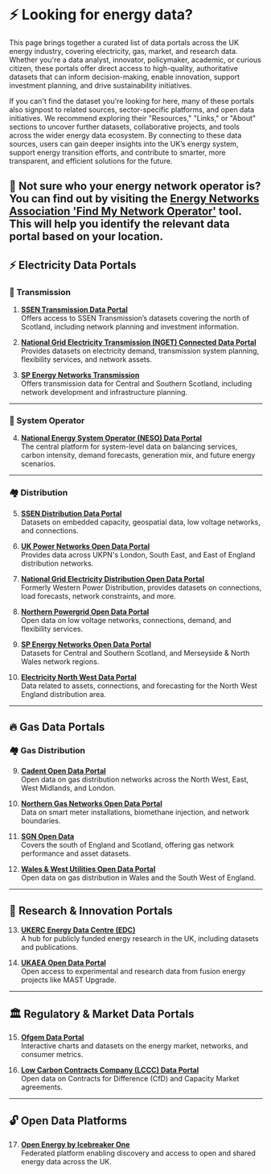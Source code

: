 #  ⚡ **Looking for energy data?**  
 This page brings together a curated list of data portals across the UK energy industry, covering electricity, gas, market, and research data. Whether you're a data analyst, innovator, policymaker, academic, or curious citizen, these portals offer direct access to high-quality, authoritative datasets that can inform decision-making, enable innovation, support investment planning, and drive sustainability initiatives.

If you can't find the dataset you're looking for here, many of these portals also signpost to related sources, sector-specific platforms, and open data initiatives. We recommend exploring their "Resources," "Links," or "About" sections to uncover further datasets, collaborative projects, and tools across the wider energy data ecosystem. By connecting to these data sources, users can gain deeper insights into the UK’s energy system, support energy transition efforts, and contribute to smarter, more transparent, and efficient solutions for the future.

 🧭 **Not sure who your energy network operator is?** You can find out by visiting the [Energy Networks Association 'Find My Network Operator'](https://www.energynetworks.org/customers/find-my-network-operator) tool. This will help you identify the relevant data portal based on your location.
---

## ⚡ Electricity Data Portals

### 🔌 Transmission

1. [**SSEN Transmission Data Portal**](https://www.ssen-transmission.co.uk/information-centre/data-and-downloads/)  
   Offers access to SSEN Transmission’s datasets covering the north of Scotland, including network planning and investment information.

2. [**National Grid Electricity Transmission (NGET) Connected Data Portal**](https://connecteddata.nationalgrid.co.uk)  
   Provides datasets on electricity demand, transmission system planning, flexibility services, and network assets.

3. [**SP Energy Networks Transmission**](https://www.spenergynetworks.co.uk/pages/open_data_portal.aspx)  
   Offers transmission data for Central and Southern Scotland, including network development and infrastructure planning.

---

### 🧭 System Operator

4. [**National Energy System Operator (NESO) Data Portal**](https://www.neso.energy/data-portal)  
   The central platform for system-level data on balancing services, carbon intensity, demand forecasts, generation mix, and future energy scenarios.

---

### 🏘️ Distribution

5. [**SSEN Distribution Data Portal**](https://data.ssen.co.uk)  
   Datasets on embedded capacity, geospatial data, low voltage networks, and connections.

6. [**UK Power Networks Open Data Portal**](https://data.ukedc.com/dataset/ukpn-open-data-portal)  
   Provides data across UKPN's London, South East, and East of England distribution networks.

7. [**National Grid Electricity Distribution Open Data Portal**](https://www.nationalgrid.co.uk/data)  
   Formerly Western Power Distribution, provides datasets on connections, load forecasts, network constraints, and more.

8. [**Northern Powergrid Open Data Portal**](https://od.northernpowergrid.com)  
   Open data on low voltage networks, connections, demand, and flexibility services.

9. [**SP Energy Networks Open Data Portal**](https://www.spenergynetworks.co.uk/pages/open_data_portal.aspx)  
   Datasets for Central and Southern Scotland, and Merseyside & North Wales network regions.

10. [**Electricity North West Data Portal**](https://www.enwl.co.uk/future-energy/data-and-digitalisation/data-portal)  
    Data related to assets, connections, and forecasting for the North West England distribution area.

---

## 🔥 Gas Data Portals

### 🏘️ Gas Distribution

9. [**Cadent Open Data Portal**](https://cadentgas.com/data)  
   Open data on gas distribution networks across the North West, East, West Midlands, and London.

10. [**Northern Gas Networks Open Data Portal**](https://northerngasopendataportal.co.uk)  
    Data on smart meter installations, biomethane injection, and network boundaries.

11. [**SGN Open Data**](https://www.sgn.co.uk/about-us/responsibility/data-hub/open-data)  
    Covers the south of England and Scotland, offering gas network performance and asset datasets.

12. [**Wales & West Utilities Open Data Portal**](https://www.wwutilities.co.uk/about-us/responsibility/our-data/open-data/)  
    Open data on gas distribution in Wales and the South West of England.

---

## 🧪 Research & Innovation Portals

13. [**UKERC Energy Data Centre (EDC)**](https://ukerc.rl.ac.uk)  
    A hub for publicly funded energy research in the UK, including datasets and publications.

14. [**UKAEA Open Data Portal**](https://opendata.ukaea.uk)  
    Open access to experimental and research data from fusion energy projects like MAST Upgrade.

---

## 🏛️ Regulatory & Market Data Portals

15. [**Ofgem Data Portal**](https://www.ofgem.gov.uk/energy-data-and-research/data-portal)  
    Interactive charts and datasets on the energy market, networks, and consumer metrics.

16. [**Low Carbon Contracts Company (LCCC) Data Portal**](https://dp.lowcarboncontracts.uk)  
    Open data on Contracts for Difference (CfD) and Capacity Market agreements.

---

## 🔓 Open Data Platforms

17. [**Open Energy by Icebreaker One**](https://openenergy.org.uk)  
    Federated platform enabling discovery and access to open and shared energy data across the UK.
